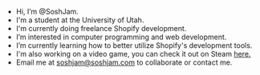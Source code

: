 - Hi, I’m @SoshJam.
- I'm a student at the University of Utah.
- I'm currently doing freelance Shopify development.
- I’m interested in computer programming and web development.
- I’m currently learning how to better utilize Shopify's development tools.
- I'm also working on a video game, you can check it out on Steam [here.](https://store.steampowered.com/app/1937960/Topspin/)
- Email me at soshjam@soshjam.com to collaborate or contact me.

<!---
SoshJam/SoshJam is a ✨ special ✨ repository because its `README.md` (this file) appears on your GitHub profile.
You can click the Preview link to take a look at your changes.
--->
